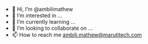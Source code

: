 - 👋 Hi, I’m @ambilimathew
- 👀 I’m interested in ...
- 🌱 I’m currently learning ...
- 💞️ I’m looking to collaborate on ...
- 📫 How to reach me ambili.mathew@marutitech.com 

<!---
ambilimathew/ambilimathew is a ✨ special ✨ repository because its `README.md` (this file) appears on your GitHub profile.
You can click the Preview link to take a look at your changes.
--->
